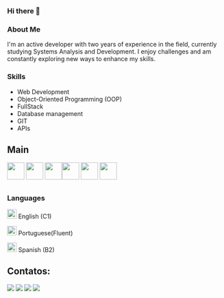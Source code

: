 ### Hi there 👋

<link rel="stylesheet" type='text/css' href="https://cdn.jsdelivr.net/gh/devicons/devicon@latest/devicon.min.css" />

### About Me
I'm an active developer with two years of experience in the field, currently studying Systems Analysis and Development. I enjoy challenges and am constantly exploring new ways to enhance my skills.

### Skills
- Web Development 
- Object-Oriented Programming (OOP)
- FullStack
- Database management
- GIT
- APIs

## Main
<img src="https://cdn.jsdelivr.net/gh/devicons/devicon@latest/icons/php/php-original.svg" width="40"/> <img src="https://cdn.jsdelivr.net/gh/devicons/devicon@latest/icons/python/python-plain.svg" width="40"/> 
<img src="https://cdn.jsdelivr.net/gh/devicons/devicon@latest/icons/laravel/laravel-original.svg" width="40" /><img src="https://cdn.jsdelivr.net/gh/devicons/devicon@latest/icons/html5/html5-original.svg" width="40"/>
<img src="https://cdn.jsdelivr.net/gh/devicons/devicon@latest/icons/javascript/javascript-original.svg" width="40"/>
<img src="https://cdn.jsdelivr.net/gh/devicons/devicon@latest/icons/mysql/mysql-original-wordmark.svg" width="40"/>
## 
### Languages

<img src="https://hatscripts.github.io/circle-flags/flags/us.svg" width="22">   English (C1)

<img src="https://hatscripts.github.io/circle-flags/flags/br.svg" width="22">   Portuguese(Fluent)

<img src="https://hatscripts.github.io/circle-flags/flags/es.svg" width="22">   Spanish (B2)

## Contatos:
<div>
  <a href="https://whatsa.me/5548991896341/?t=Hey,%20I%20saw%20your%20projects,%20let%27s%20chat!" target="_blank"><img loading="lazy" src="https://img.shields.io/badge/WhatsApp-25D366?style=for-the-badge&logo=whatsapp&logoColor=white" target="_blank"></a>
  <a href="https://instagram.com/_rianjd" target="_blank"><img loading="lazy" src="https://img.shields.io/badge/-Instagram-%23E4405F?style=for-the-badge&logo=instagram&logoColor=white" target="_blank"></a>
  <a href = "mailto:rianjunckes@gmail.com"><img loading="lazy" src="https://img.shields.io/badge/Gmail-D14836?style=for-the-badge&logo=gmail&logoColor=white" target="_blank"></a>
  <a href="https://www.linkedin.com/in/rian-junckes-dilli-68201a239/" target="_blank"><img loading="lazy" src="https://img.shields.io/badge/-LinkedIn-%230077B5?style=for-the-badge&logo=linkedin&logoColor=white" target="_blank"></a>   
</div>
